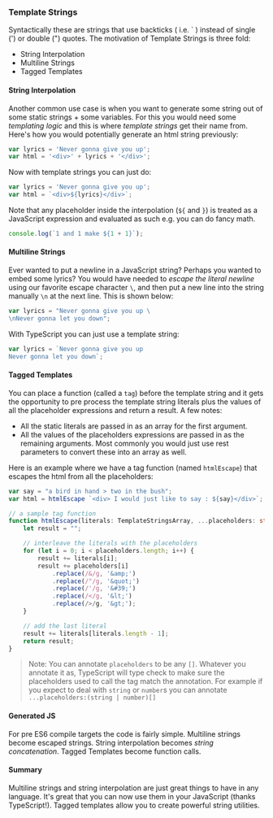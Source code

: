 ### Template Strings
Syntactically these are strings that use backticks ( i.e. \` ) instead of single (') or double (") quotes. The motivation of Template Strings is three fold:

* String Interpolation
* Multiline Strings
* Tagged Templates

#### String Interpolation
Another common use case is when you want to generate some string out of some static strings + some variables. For this you would need some *templating logic* and this is where *template strings* get their name from. Here's how you would potentially generate an html string previously:

```ts
var lyrics = 'Never gonna give you up';
var html = '<div>' + lyrics + '</div>';
```
Now with template strings you can just do:

```ts
var lyrics = 'Never gonna give you up';
var html = `<div>${lyrics}</div>`;
```

Note that any placeholder inside the interpolation (`${` and `}`) is treated as a JavaScript expression and evaluated as such e.g. you can do fancy math.

```ts
console.log(`1 and 1 make ${1 + 1}`);
```

#### Multiline Strings
Ever wanted to put a newline in a JavaScript string? Perhaps you wanted to embed some lyrics? You would have needed to *escape the literal newline* using our favorite escape character `\`, and then put a new line into the string manually `\n` at the next line. This is shown below:

```ts
var lyrics = "Never gonna give you up \
\nNever gonna let you down";
```

With TypeScript you can just use a template string:

```ts
var lyrics = `Never gonna give you up
Never gonna let you down`;
```

#### Tagged Templates

You can place a function (called a `tag`) before the template string and it gets the opportunity to pre process the template string literals plus the values of all the placeholder expressions and return a result. A few notes:
* All the static literals are passed in as an array for the first argument.
* All the values of the placeholders expressions are passed in as the remaining arguments. Most commonly you would just use rest parameters to convert these into an array as well.

Here is an example where we have a tag function (named `htmlEscape`) that escapes the html from all the placeholders:

```ts
var say = "a bird in hand > two in the bush";
var html = htmlEscape `<div> I would just like to say : ${say}</div>`;

// a sample tag function
function htmlEscape(literals: TemplateStringsArray, ...placeholders: string[]) {
    let result = "";

    // interleave the literals with the placeholders
    for (let i = 0; i < placeholders.length; i++) {
        result += literals[i];
        result += placeholders[i]
            .replace(/&/g, '&amp;')
            .replace(/"/g, '&quot;')
            .replace(/'/g, '&#39;')
            .replace(/</g, '&lt;')
            .replace(/>/g, '&gt;');
    }

    // add the last literal
    result += literals[literals.length - 1];
    return result;
}
```
> Note: You can annotate `placeholders` to be any `[]`. Whatever you annotate it as, TypeScript will type check to make sure the placeholders used to call the tag match the annotation. For example if you expect to deal with `string` or `number`s you can annotate `...placeholders:(string | number)[]`

#### Generated JS
For pre ES6 compile targets the code is fairly simple. Multiline strings become escaped strings. String interpolation becomes *string concatenation*. Tagged Templates become function calls.

#### Summary
Multiline strings and string interpolation are just great things to have in any language. It's great that you can now use them in your JavaScript (thanks TypeScript!). Tagged templates allow you to create powerful string utilities.
